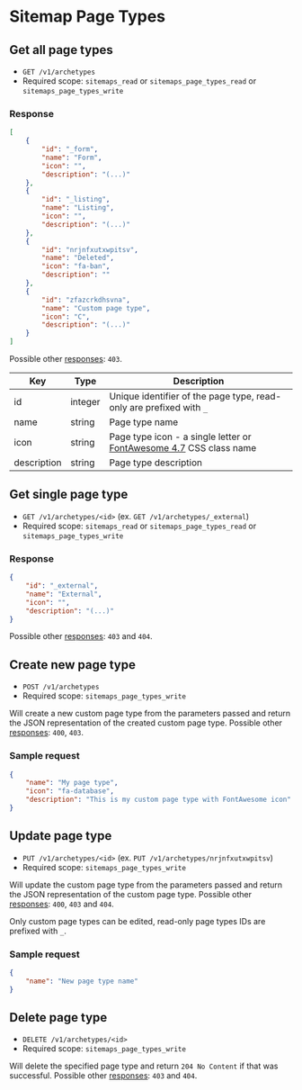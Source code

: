 # Sitemap Page Types

## Get all page types

* `GET /v1/archetypes`
* Required scope: `sitemaps_read` or `sitemaps_page_types_read` or `sitemaps_page_types_write`

### Response
``` json
[
    {
        "id": "_form",
        "name": "Form",
        "icon": "",
        "description": "(...)"
    },
    {
        "id": "_listing",
        "name": "Listing",
        "icon": "",
        "description": "(...)"
    },
    {
        "id": "nrjnfxutxwpitsv",
        "name": "Deleted",
        "icon": "fa-ban",
        "description": ""
    },
    {
        "id": "zfazcrkdhsvna",
        "name": "Custom page type",
        "icon": "C",
        "description": "(...)"
    }
]
```

Possible other [responses](./../sections/responses.md): `403`.

Key | Type | Description
--- | --- | ---
id | integer | Unique identifier of the page type, read-only are prefixed with `_`
name | string | Page type name
icon | string | Page type icon - a single letter or [FontAwesome 4.7](https://fontawesome.com/v4.7.0/icons/) CSS class name
description | string | Page type description

## Get single page type

* `GET /v1/archetypes/<id>` (ex. `GET /v1/archetypes/_external`)
* Required scope: `sitemaps_read` or `sitemaps_page_types_read` or `sitemaps_page_types_write`

### Response
``` json
{
    "id": "_external",
    "name": "External",
    "icon": "",
    "description": "(...)"
}
```

Possible other [responses](./../sections/responses.md): `403` and `404`.

## Create new page type

* `POST /v1/archetypes`
* Required scope: `sitemaps_page_types_write`

Will create a new custom page type from the parameters passed and return the JSON representation of the created custom page type. Possible other [responses](./../sections/responses.md): `400`, `403`.

### Sample request
``` json
{
    "name": "My page type",
    "icon": "fa-database",
    "description": "This is my custom page type with FontAwesome icon"
}
```

## Update page type

* `PUT /v1/archetypes/<id>` (ex. `PUT /v1/archetypes/nrjnfxutxwpitsv`)
* Required scope: `sitemaps_page_types_write`

Will update the custom page type from the parameters passed and return the JSON representation of the custom page type. Possible other [responses](./../sections/responses.md): `400`, `403` and `404`.

Only custom page types can be edited, read-only page types IDs are prefixed with `_`.

### Sample request
``` json
{
    "name": "New page type name"
}
```

## Delete page type

* `DELETE /v1/archetypes/<id>`
* Required scope: `sitemaps_page_types_write`

Will delete the specified page type and return `204 No Content` if that was successful. Possible other [responses](./../sections/responses.md): `403` and `404`.